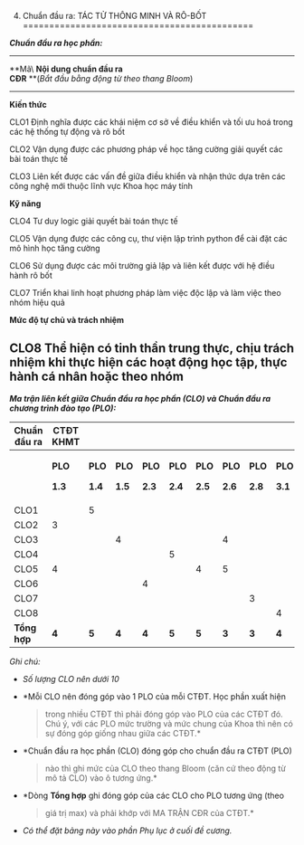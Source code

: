 4. Chuẩn đầu ra: TÁC TỬ THÔNG MINH VÀ RÔ-BỐT
============================================

***Chuẩn đầu ra học phần:***

  -------------------------------------------------------------------------------------------------------------------------------------------------------------
  **Mã\                              **Nội dung chuẩn đầu ra\
  CĐR**                              **(*Bắt đầu bằng động từ theo thang Bloom*)
  ---------------------------------- --------------------------------------------------------------------------------------------------------------------------
  **Kiến thức**                      

  CLO1                               Định nghĩa được các khái niệm cơ sở về điều khiển và tối ưu hoá trong các hệ thống tự động và rô bốt

  CLO2                               Vận dụng được các phương pháp về học tăng cường giải quyết các bài toán thực tế

  CLO3                               Liên kết được các vấn đề giữa điều khiển và nhận thức dựa trên các công nghệ mới thuộc lĩnh vực Khoa học máy tính

  **Kỹ năng**                        

  CLO4                               Tư duy logic giải quyết bài toán thực tế

  CLO5                               Vận dụng được các công cụ, thư viện lập trình python để cài đặt các mô hình học tăng cường

  CLO6                               Sử dụng được các môi trường giả lập và liên kết được với hệ điều hành rô bốt

  CLO7                               Triển khai linh hoạt phương pháp làm việc độc lập và làm việc theo nhóm hiệu quả

  **Mức độ tự chủ và trách nhiệm**   

  CLO8                               Thể hiện có tinh thần trung thực, chịu trách nhiệm khi thực hiện các hoạt động học tập, thực hành cá nhân hoặc theo nhóm
  -------------------------------------------------------------------------------------------------------------------------------------------------------------

***Ma trận liên kết giữa Chuẩn đầu ra học phần (CLO) và Chuẩn đầu ra
chương trình đào tạo (PLO):***

<table>
<thead>
<tr class="header">
<th><strong>Chuẩn đầu ra</strong></th>
<th><strong>CTĐT KHMT</strong></th>
<th></th>
<th></th>
<th></th>
<th></th>
<th></th>
<th></th>
<th></th>
<th></th>
<th></th>
</tr>
</thead>
<tbody>
<tr class="odd">
<td></td>
<td><p><strong>PLO</strong></p>
<p><strong>1.3</strong></p></td>
<td><p><strong>PLO</strong></p>
<p><strong>1.4</strong></p></td>
<td><p><strong>PLO</strong></p>
<p><strong>1.5</strong></p></td>
<td><p><strong>PLO</strong></p>
<p><strong>2.3</strong></p></td>
<td><p><strong>PLO</strong></p>
<p><strong>2.4</strong></p></td>
<td><p><strong>PLO</strong></p>
<p><strong>2.5</strong></p></td>
<td><p><strong>PLO</strong></p>
<p><strong>2.6</strong></p></td>
<td><p><strong>PLO</strong></p>
<p><strong>2.8</strong></p></td>
<td><p><strong>PLO</strong></p>
<p><strong>3.1</strong></p></td>
<td><p><strong>PLO</strong></p>
<p><strong>3.2</strong></p></td>
</tr>
<tr class="even">
<td>CLO1</td>
<td></td>
<td>5</td>
<td></td>
<td></td>
<td></td>
<td></td>
<td></td>
<td></td>
<td></td>
<td></td>
</tr>
<tr class="odd">
<td>CLO2</td>
<td>3</td>
<td></td>
<td></td>
<td></td>
<td></td>
<td></td>
<td></td>
<td></td>
<td></td>
<td>3</td>
</tr>
<tr class="even">
<td>CLO3</td>
<td></td>
<td></td>
<td>4</td>
<td></td>
<td></td>
<td></td>
<td>4</td>
<td></td>
<td></td>
<td></td>
</tr>
<tr class="odd">
<td>CLO4</td>
<td></td>
<td></td>
<td></td>
<td></td>
<td>5</td>
<td></td>
<td></td>
<td></td>
<td></td>
<td>4</td>
</tr>
<tr class="even">
<td>CLO5</td>
<td>4</td>
<td></td>
<td></td>
<td></td>
<td></td>
<td>4</td>
<td>5</td>
<td></td>
<td></td>
<td></td>
</tr>
<tr class="odd">
<td>CLO6</td>
<td></td>
<td></td>
<td></td>
<td>4</td>
<td></td>
<td></td>
<td></td>
<td></td>
<td></td>
<td></td>
</tr>
<tr class="even">
<td>CLO7</td>
<td></td>
<td></td>
<td></td>
<td></td>
<td></td>
<td></td>
<td></td>
<td>3</td>
<td></td>
<td></td>
</tr>
<tr class="odd">
<td>CLO8</td>
<td></td>
<td></td>
<td></td>
<td></td>
<td></td>
<td></td>
<td></td>
<td></td>
<td>4</td>
<td></td>
</tr>
<tr class="even">
<td><strong>Tổng hợp</strong></td>
<td><strong>4</strong></td>
<td><strong>5</strong></td>
<td><strong>4</strong></td>
<td><strong>4</strong></td>
<td><strong>5</strong></td>
<td><strong>5</strong></td>
<td><strong>3</strong></td>
<td><strong>3</strong></td>
<td><strong>4</strong></td>
<td><strong>4</strong></td>
</tr>
</tbody>
</table>

*Ghi chú:*

-   *Số lượng CLO nên dưới 10*

-   *Mỗi CLO nên đóng góp vào 1 PLO của mỗi CTĐT. Học phần xuất hiện
    > trong nhiều CTĐT thì phải đóng góp vào PLO của các CTĐT đó. Chú ý,
    > với các PLO mức trường và mức chung của Khoa thì nên có sự đóng
    > góp giống nhau giữa các CTĐT.*

-   *Chuẩn đầu ra học phần (CLO) đóng góp cho chuẩn đầu ra CTĐT (PLO)
    > nào thì ghi mức của CLO theo thang Bloom (căn cứ theo động từ mô
    > tả CLO) vào ô tương ứng.*

-   *Dòng **Tổng hợp** ghi đóng góp của các CLO cho PLO tương ứng (theo
    > giá trị max) và phải khớp với MA TRẬN CĐR của CTĐT.*

-   *Có thể đặt bảng này vào phần Phụ lục ở cuối đề cương.*

